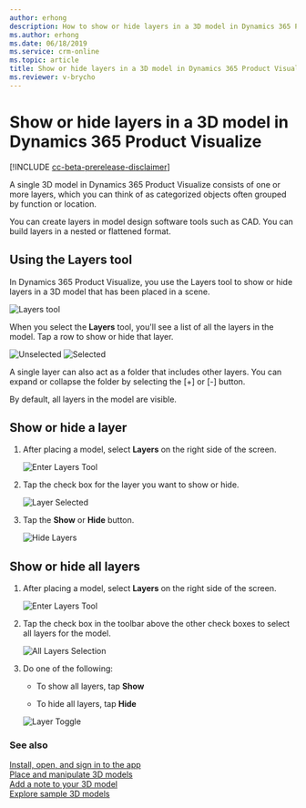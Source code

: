 ```yaml
---
author: erhong
description: How to show or hide layers in a 3D model in Dynamics 365 Product Visualize 
ms.author: erhong
ms.date: 06/18/2019
ms.service: crm-online
ms.topic: article
title: Show or hide layers in a 3D model in Dynamics 365 Product Visualize 
ms.reviewer: v-brycho
---
```


# Show or hide layers in a 3D model in Dynamics 365 Product Visualize 

[!INCLUDE [cc-beta-prerelease-disclaimer](../includes/cc-beta-prerelease-disclaimer.md)]

A single 3D model in Dynamics 365 Product Visualize consists of one or more layers, which you can think of as categorized objects often grouped by function or location. 

You can create layers in model design software tools such as CAD. You can build layers in a nested or flattened format. 

## Using the Layers tool

In Dynamics 365 Product Visualize, you use the Layers tool to show or hide layers in a 3D model that has been placed in a scene. 

![Layers tool](media/layers-tool.JPG "Layers tool") 

When you select the **Layers** tool, you'll see a list of all the layers in the model. Tap a row to show or hide that layer. 

![Unselected](media/unselected.JPG "Unselected") ![Selected](media/selected.JPG "Selected")

A single layer can also act as a folder that includes other layers. You can expand or collapse the folder by selecting the [+] or [-] button. 

By default, all layers in the model are visible. 

## Show or hide a layer

1. After placing a model, select **Layers** on the right side of the screen. 

   ![Enter Layers Tool](media/layers-tool.JPG "Enter Layers")

2. Tap the check box for the layer you want to show or hide. 

   ![Layer Selected](media/selected.JPG "Select Layers")

3. Tap the **Show** or **Hide** button.

   ![Hide Layers](media/hide-layer.JPG "Hide Layer")

## Show or hide all layers 

1. After placing a model, select **Layers** on the right side of the screen. 

   ![Enter Layers Tool](media/layers-tool.JPG "Enter Layers")

2. Tap the check box in the toolbar above the other check boxes to select all layers for the model. 

   ![All Layers Selection](media/layer-select-all.JPG "Select All Layers")

3. Do one of the following: 

   - To show all layers, tap **Show**

   - To hide all layers, tap **Hide** 

   ![Layer Toggle](media/layer-toggle.JPG "Toggle Layers")

### See also

[Install, open, and sign in to the app](sign-in.md)<br>
[Place and manipulate 3D models](manipulate-models.md)<br>
[Add a note to your 3D model](add-note.md)<br>
[Explore sample 3D models](explore-samples.md)
